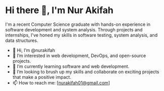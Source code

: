 # Hi there 👋, I'm Nur Akifah

I'm a recent Computer Science graduate with hands-on experience in software development and system analysis. 
Through projects and internships, I've honed my skills in software testing, system analysis, and data structures.

- 👋 Hi, I’m @nurakifah
- 👀 I’m interested in web development, DevOps, and open-source projects.
- 🌱 I’m currently learning software and web development.
- 💞️ I’m looking to brush up my skills and collaborate on exciting projects that make a positive impact.
- 📫 How to reach me: [nurakifah01@gmail.com]

<!---
nurakifah/nurakifah is a ✨ special ✨ repository because its `README.md` (this file) appears on your GitHub profile.
You can click the Preview link to take a look at your changes.
--->

